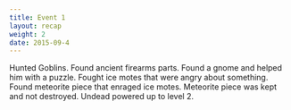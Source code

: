 ```yaml
---
title: Event 1
layout: recap
weight: 2
date: 2015-09-4
---
```


Hunted Goblins. Found ancient firearms parts. Found a gnome and helped him with a puzzle. Fought ice motes that were angry about something. Found meteorite piece that enraged ice motes. Meteorite piece was kept and not destroyed. Undead powered up to level 2. 


